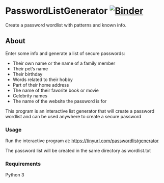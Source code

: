 # PasswordListGenerator [![Binder](https://mybinder.org/badge_logo.svg)](https://mybinder.org/v2/gist/30440r/186f0a96dfd4d55e19388b198c69eade/HEAD)
Create a password wordlist with patterns and known info.

## About

Enter some info and generate a list of secure passwords:

* Their own name or the name of a family member
* Their pet’s name
* Their birthday
* Words related to their hobby
* Part of their home address
* The name of their favorite book or movie
* Celebrity names
* The name of the website the password is for

This program is an interactive list generator that will create a password wordlist and can be used anywhere to create a secure password

### Usage

Run the interactive program at:
<https://tinyurl.com/passwordlistgenerator>

The password list will be created in the same directory as wordlist.txt

### Requirements

Python 3

